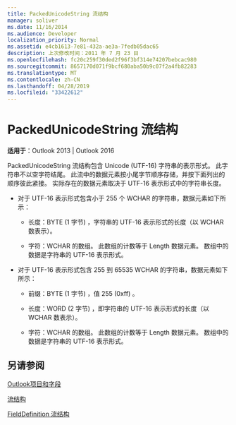 ```yaml
---
title: PackedUnicodeString 流结构
manager: soliver
ms.date: 11/16/2014
ms.audience: Developer
localization_priority: Normal
ms.assetid: e4cb1613-7e81-432a-ae3a-7fedb05dac65
description: 上次修改时间：2011 年 7 月 23 日
ms.openlocfilehash: fc20c259f30ded2f96f3bf314e74207bebcac980
ms.sourcegitcommit: 8657170d071f9bcf680aba50b9c07f2a4fb82283
ms.translationtype: MT
ms.contentlocale: zh-CN
ms.lasthandoff: 04/28/2019
ms.locfileid: "33422612"
---
```

# <a name="packedunicodestring-stream-structure"></a>PackedUnicodeString 流结构

  
  
**适用于**：Outlook 2013 | Outlook 2016 
  
PackedUnicodeString 流结构包含 Unicode (UTF-16) 字符串的表示形式。 此字符串不以空字符结尾。 此流中的数据元素按小尾字节顺序存储，并按下面列出的顺序彼此紧接。 实际存在的数据元素取决于 UTF-16 表示形式中的字符串长度。
  
- 对于 UTF-16 表示形式包含小于 255 个 WCHAR 的字符串，数据元素如下所示：
    
  - 长度：BYTE (1 字节) ，字符串的 UTF-16 表示形式的长度（以 WCHAR 数表示）。
    
  - 字符：WCHAR 的数组。 此数组的计数等于 Length 数据元素。 数组中的数据是字符串的 UTF-16 表示形式。
    
- 对于 UTF-16 表示形式包含 255 到 65535 WCHAR 的字符串，数据元素如下所示：
    
  - 前缀：BYTE (1 字节) ，值 255 (0xff) 。
    
  - 长度：WORD (2 字节) ，即字符串的 UTF-16 表示形式的长度（以 WCHAR 数表示）。
    
  - 字符：WCHAR 的数组。 此数组的计数等于 Length 数据元素。 数组中的数据是字符串的 UTF-16 表示形式。
    
## <a name="see-also"></a>另请参阅



[Outlook项目和字段](outlook-items-and-fields.md)
  
[流结构](stream-structures.md)
  
[FieldDefinition 流结构](fielddefinition-stream-structure.md)

